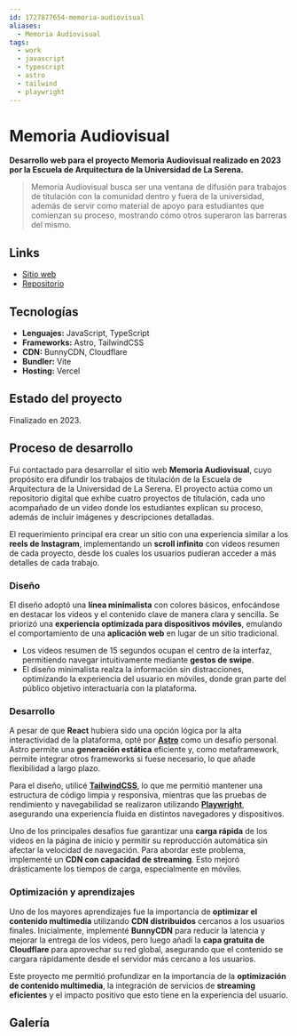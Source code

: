 ```yaml
---
id: 1727877654-memoria-audiovisual
aliases:
  - Memoria Audiovisual
tags:
  - work
  - javascript
  - typescript
  - astro
  - tailwind
  - playwright
---
```


# Memoria Audiovisual

**Desarrollo web para el proyecto Memoria Audiovisual realizado en 2023 por la Escuela de Arquitectura de la Universidad de La Serena.**

> Memoria Audiovisual busca ser una ventana de difusión para trabajos de titulación con la comunidad dentro y fuera de la universidad, además de servir como material de apoyo para estudiantes que comienzan su proceso, mostrando cómo otros superaron las barreras del mismo.

## Links

- [Sitio web](https://memoriaaudiovisual.vercel.app/)
- [Repositorio](https://github.com/strocs/MemoriaAudiovisual)

## Tecnologías

- **Lenguajes:** JavaScript, TypeScript
- **Frameworks:** Astro, TailwindCSS
- **CDN:** BunnyCDN, Cloudflare
- **Bundler:** Vite
- **Hosting:** Vercel

## Estado del proyecto

Finalizado en 2023.

## Proceso de desarrollo

Fui contactado para desarrollar el sitio web **Memoria Audiovisual**, cuyo propósito era difundir los trabajos de titulación de la Escuela de Arquitectura de la Universidad de La Serena. El proyecto actúa como un repositorio digital que exhibe cuatro proyectos de titulación, cada uno acompañado de un video donde los estudiantes explican su proceso, además de incluir imágenes y descripciones detalladas.

El requerimiento principal era crear un sitio con una experiencia similar a los **reels de Instagram**, implementando un **scroll infinito** con videos resumen de cada proyecto, desde los cuales los usuarios pudieran acceder a más detalles de cada trabajo.

### Diseño

El diseño adoptó una **línea minimalista** con colores básicos, enfocándose en destacar los videos y el contenido clave de manera clara y sencilla. Se priorizó una **experiencia optimizada para dispositivos móviles**, emulando el comportamiento de una **aplicación web** en lugar de un sitio tradicional.

- Los videos resumen de 15 segundos ocupan el centro de la interfaz, permitiendo navegar intuitivamente mediante **gestos de swipe**.
- El diseño minimalista realza la información sin distracciones, optimizando la experiencia del usuario en móviles, donde gran parte del público objetivo interactuaría con la plataforma.

### Desarrollo

A pesar de que **React** hubiera sido una opción lógica por la alta interactividad de la plataforma, opté por [**Astro**](https://astro.build/) como un desafío personal. Astro permite una **generación estática** eficiente y, como metaframework, permite integrar otros frameworks si fuese necesario, lo que añade flexibilidad a largo plazo.

Para el diseño, utilicé [**TailwindCSS**](https://tailwindcss.com/), lo que me permitió mantener una estructura de código limpia y responsiva, mientras que las pruebas de rendimiento y navegabilidad se realizaron utilizando [**Playwright**](https://playwright.dev/), asegurando una experiencia fluida en distintos navegadores y dispositivos.

Uno de los principales desafíos fue garantizar una **carga rápida** de los videos en la página de inicio y permitir su reproducción automática sin afectar la velocidad de navegación. Para abordar este problema, implementé un **CDN con capacidad de streaming**. Esto mejoró drásticamente los tiempos de carga, especialmente en móviles.

### Optimización y aprendizajes

Uno de los mayores aprendizajes fue la importancia de **optimizar el contenido multimedia** utilizando **CDN distribuidos** cercanos a los usuarios finales. Inicialmente, implementé **BunnyCDN** para reducir la latencia y mejorar la entrega de los videos, pero luego añadí la **capa gratuita de Cloudflare** para aprovechar su red global, asegurando que el contenido se cargara rápidamente desde el servidor más cercano a los usuarios.

Este proyecto me permitió profundizar en la importancia de la **optimización de contenido multimedia**, la integración de servicios de **streaming eficientes** y el impacto positivo que esto tiene en la experiencia del usuario.

## Galería
